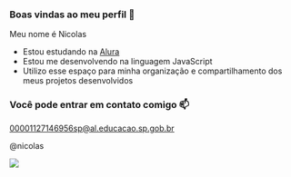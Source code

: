 ### Boas vindas ao meu perfil 💙

Meu nome é Nicolas

- Estou estudando na [Alura](https://www.alura.com.br)
- Estou me desenvolvendo na linguagem JavaScript
- Utilizo esse espaço para minha organização e compartilhamento dos meus projetos desenvolvidos

### Você pode entrar em contato comigo 📫

00001127146956sp@al.educacao.sp.gob.br

@nicolas

![](https://media1.tenor.com/m/nisaHYy8yAYAAAAd/besito-catlove.gif)
